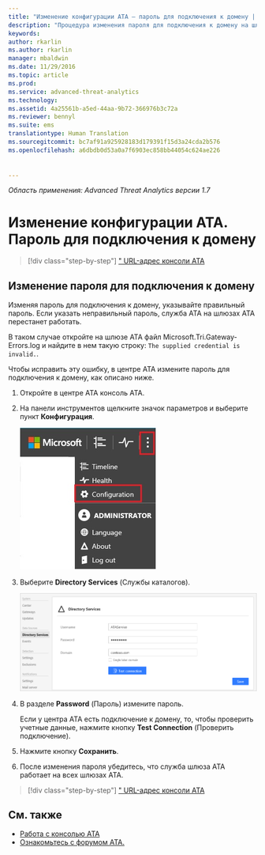 ```yaml
---
title: "Изменение конфигурации ATA — пароль для подключения к домену | Документация Майкрософт"
description: "Процедура изменения пароля для подключения к домену на шлюзе ATA."
keywords: 
author: rkarlin
ms.author: rkarlin
manager: mbaldwin
ms.date: 11/29/2016
ms.topic: article
ms.prod: 
ms.service: advanced-threat-analytics
ms.technology: 
ms.assetid: 4a25561b-a5ed-44aa-9b72-366976b3c72a
ms.reviewer: bennyl
ms.suite: ems
translationtype: Human Translation
ms.sourcegitcommit: bc7af91a925928183d179391f15d3a24cda2b576
ms.openlocfilehash: a6dbdb0d53a0a7f6903ec858bb44054c624ae226


---
```


*Область применения: Advanced Threat Analytics версии 1.7*



# <a name="change-ata-configuration---domain-connectivity-password"></a>Изменение конфигурации ATA. Пароль для подключения к домену

>[!div class="step-by-step"]
[" URL-адрес консоли ATA](modifying-ata-config-consoleurl.md)


## <a name="change-the-domain-connectivity-password"></a>Изменение пароля для подключения к домену
Изменяя пароль для подключения к домену, указывайте правильный пароль. Если указать неправильный пароль, служба ATA на шлюзах ATA перестанет работать.

В таком случае откройте на шлюзе ATA файл Microsoft.Tri.Gateway-Errors.log и найдите в нем такую строку: `The supplied credential is invalid.`.

Чтобы исправить эту ошибку, в центре ATA измените пароль для подключения к домену, как описано ниже.

1.  Откройте в центре ATA консоль ATA.

2.  На панели инструментов щелкните значок параметров и выберите пункт **Конфигурация**.

    ![Значок параметров конфигурации ATA](media/ATA-config-icon.JPG)

3.  Выберите **Directory Services** (Службы каталогов).

    ![Изменение пароля для шлюзов ATA (рисунок)](media/ATA-GW-change-DC-password.png)

4.  В разделе **Password** (Пароль) измените пароль.

    Если у центра ATA есть подключение к домену, то, чтобы проверить учетные данные, нажмите кнопку **Test Connection** (Проверить подключение).

5.  Нажмите кнопку **Сохранить**.

6.  После изменения пароля убедитесь, что служба шлюза ATA работает на всех шлюзах ATA.

>[!div class="step-by-step"]
[" URL-адрес консоли ATA](modifying-ata-config-consoleurl.md)

## <a name="see-also"></a>См. также
- [Работа с консолью ATA](working-with-ata-console.md)
- [Ознакомьтесь с форумом ATA.](https://social.technet.microsoft.com/Forums/security/home?forum=mata)



<!--HONumber=Nov16_HO5-->


